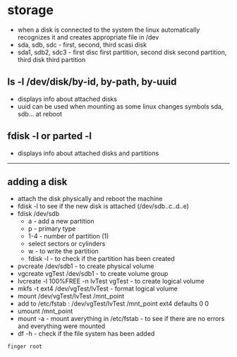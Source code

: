 # storage
+ when a disk is connected to the system the linux automatically recognizes it and creates appropriate file in /dev
+ sda, sdb, sdc - first, second, third scasi disk
+ sda1, sdb2, sdc3 - first disc first partition, second disk second partition, third disk third partition

## ls -l /dev/disk/by-id, by-path, by-uuid
+ displays info about attached disks
+ uuid can be used when mounting as some linux changes symbols sda, sdb... at reboot

## fdisk -l or parted -l
+ displays info about attached disks and partitions
___
## adding a disk
+ attach the disk physically and reboot the machine
+ fdisk -l to see if the new disk is attached (/dev/sdb..c..d..e)
+ fdisk /dev/sdb
  + a - add a new partition
  + p - primary type
  + 1-4 - number of partition (1)
  + select sectors or cylinders
  + w - to write the partition
  + fdisk -l - to check if the partition has been created
+ pvcreate /dev/sdb1 - to create physical volume
+ vgcreate vgTest /dev/sdb1 - to create volume group
+ lvcreate -l 100%FREE -n lvTest vgTest - to create logical volume
+ mkfs -t ext4 /dev/vgTest/lvTest - format logical volume
+ mount /dev/vgTest/lvTest /mnt_point
+ add to /etc/fstab : /dev/vgTest/lvTest /mnt_point ext4 defaults 0 0 
+ umount /mnt_point
+ mount -a - mount averything in /etc/fstab - to see if there are no errors and everything were mounted
+ df -h - check if the file system has been added


```sh
finger root 
```
